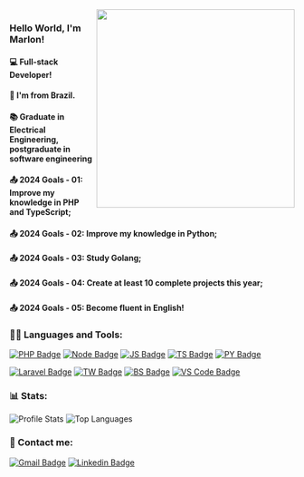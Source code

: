 <img align="right" src="https://user-images.githubusercontent.com/57325727/160325799-fde117e0-e47f-4158-a05c-4a6046c14681.svg" width="350"/>

<!-- Welcome -->
### Hello World, I'm Marlon!
#### 💻 Full-stack Developer!
#### 🏡 I'm from Brazil.
#### 📚 Graduate in Electrical Engineering, postgraduate in software engineering
#### 📤 2024 Goals - 01: Improve my knowledge in PHP and TypeScript; 
#### 📤 2024 Goals - 02: Improve my knowledge in Python; 
#### 📤 2024 Goals - 03: Study Golang; 
#### 📤 2024 Goals - 04: Create at least 10 complete projects this year; 
#### 📤 2024 Goals - 05: Become fluent in English!

<!-- Linguagens e Ferramentas -->

### 👨‍💻 Languages and Tools:

[![PHP Badge](https://img.shields.io/badge/PHP-6633cc?style=for-the-badge&logo=php&logoColor=white)](https://php.net/)
[![Node Badge](https://img.shields.io/badge/Node.js-6633cc?style=for-the-badge&logo=nodedotjs&logoColor=white)](https://nodejs.org/en/)
[![JS Badge](https://img.shields.io/badge/JavaScript-6633cc?style=for-the-badge&logo=javascript&logoColor=white)](https://developer.mozilla.org/pt-BR/docs/Web/JavaScript/)
[![TS Badge](https://img.shields.io/badge/TypeScript-6633cc?style=for-the-badge&logo=typescript&logoColor=white)](https://www.typescriptlang.org/)
[![PY Badge](https://img.shields.io/badge/Python-6633cc?style=for-the-badge&logo=python&logoColor=white)](https://www.python.org/)

[![Laravel Badge](https://img.shields.io/badge/Laravel-6633cc?style=for-the-badge&logo=laravel&logoColor=white)](https://laravel.com/)
[![TW Badge](https://img.shields.io/badge/Bootstrap-6633cc?style=for-the-badge&logo=tailwind-css&logoColor=white)](https://www.typescriptlang.org/)
[![BS Badge](https://img.shields.io/badge/Tailwind-6633cc?style=for-the-badge&logo=bootstrap&logoColor=white)](https://www.bootstrap.com/)
[![VS Code Badge](https://img.shields.io/badge/VS_Code-6633cc?style=for-the-badge&logo=visual%20studio%20code&logoColor=white)](https://code.visualstudio.com)

### 📊 Stats:

  
![Profile Stats](https://github-readme-stats.vercel.app/api?username=Marlon33&show_icons=true&hide_border=true&hide=contribs&count_private=true)
![Top Languages](https://github-readme-stats.vercel.app/api/top-langs/?username=marlon33&langs_count=6&hide_border=true&layout=compact&hide=c%2B%2B,cmake,c,swift,kotlin,objective-c)



<!-- Contato -->
### 🤝 Contact me:
[![Gmail Badge](https://img.shields.io/badge/Gmail-6633cc?style=for-the-badge&logo=gmail&logoColor=white)](mailto:eu.marlonbraga@gmail.com)
[![Linkedin Badge](https://img.shields.io/badge/LinkedIn-6633cc?style=for-the-badge&logo=linkedin&logoColor=white)](https://www.linkedin.com/in/bragamarlon/)

<!--
**ThallesLana/ThallesLana** is a ✨ _special_ ✨ repository because its `README.md` (this file) appears on your GitHub profile.

Here are some ideas to get you started:

- 🔭 I’m currently working on ...
- 🌱 I’m currently learning ...
- 👯 I’m looking to collaborate on ...
- 🤔 I’m looking for help with ...
- 💬 Ask me about ...
- 📫 How to reach me: ...
- 😄 Pronouns: ...
- ⚡ Fun fact: ...
-->
